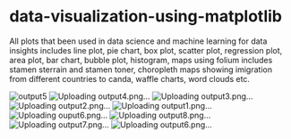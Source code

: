 # data-visualization-using-matplotlib
All plots that been used in data science and machine learning for data insights
includes line plot, 
pie chart, 
box plot, 
scatter plot,
regression plot,
area plot,
bar chart,
bubble plot,
histogram,
maps using folium includes stamen sterrain and stamen toner,
choropleth maps showing imigration from different countries to canda,
waffle charts,
word clouds etc.


![output5](https://github.com/Hmzkhnswt/data-visualization-using-matplotlib/assets/95092387/4439b01b-17e9-439e-958e-a061787270ee)
![Uploading output4.png…]()
![Uploading output3.png…]()
![Uploading output2.png…]()
![Uploading output1.png…]()
![Uploading ouput6.png…]()
![Uploading output8.png…]()
![Uploading output7.png…]()
![Uploading output6.png…]()
